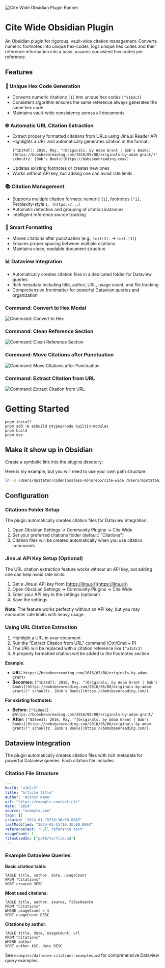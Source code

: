 ![Cite Wide Obsidian Plugin Banner](https://i.imgur.com/CJ18gyp.png)

# Cite Wide Obsidian Plugin

An Obsidian plugin for rigorous, vault-wide citation management. Converts numeric footnotes into unique hex-codes, logs unique hex codes and their reference information into a base, assures consistent hex codes per reference.

## Features

### 🔢 **Unique Hex Code Generation**
- Converts numeric citations `[1]` into unique hex codes `[^a1b2c3]`
- Consistent algorithm ensures the same reference always generates the same hex code
- Maintains vault-wide consistency across all documents

### 🌐 **Automatic URL Citation Extraction**
- Extract properly formatted citations from URLs using Jina.ai Reader API
- Highlights a URL and automatically generates citation in the format:
  ```
  [^1b34df]: 2016, May. "[Originals, by Adam Grant | Bob's Books](https://bobsbeenreading.com/2016/05/08/originals-by-adam-grant/)" schoultz. [Bob's Books](https://bobsbeenreading.com/).
  ```
- Updates existing footnotes or creates new ones
- Works without API key, but adding one can avoid rate limits

### 📚 **Citation Management**
- Supports multiple citation formats: numeric `[1]`, footnotes `[^1]`, Perplexity-style `1. [https://...]`
- Automatic detection and grouping of citation instances
- Intelligent reference source tracking

### 🎨 **Smart Formatting**
- Moves citations after punctuation (e.g., `text[1].` → `text.[1]`)
- Ensures proper spacing between multiple citations
- Maintains clean, readable document structure

### 📊 **Dataview Integration**
- Automatically creates citation files in a dedicated folder for Dataview queries
- Rich metadata including title, author, URL, usage count, and file tracking
- Comprehensive frontmatter for powerful Dataview queries and organization

### Command: Convert to Hex Modal

![Command: Convert to Hex](https://i.imgur.com/dBMKnV7.gif)

### Command: Clean Reference Section

![Command: Clean Reference Section](https://i.imgur.com/usdcU1p.gif)

### Command: Move Citations after Punctuation

![Command: Move Citations after Punctuation](https://i.imgur.com/xbzDnPT.gif)

### Command: Extract Citation from URL

![Command: Extract Citation from URL](https://i.imgur.com/J6JZLNK.png)

# Getting Started

```
pnpm install
pnpm add -D esbuild @types/node builtin-modules
pnpm build
pnpm dev
```

## Make it show up in Obsidian

Create a symbolic link into the plugins directory:

Here is my example, but you will need to use your own path structure:
```bash
ln -s /Users/mpstaton/code/lossless-monorepo/cite-wide /Users/mpstaton/content-md/lossless/.obsidian/plugins/cite-wide
```

## Configuration

### Citations Folder Setup

The plugin automatically creates citation files for Dataview integration:

1. Open Obsidian Settings → Community Plugins → Cite Wide
2. Set your preferred citations folder (default: "Citations")
3. Citation files will be created automatically when you use citation commands

### Jina.ai API Key Setup (Optional)

The URL citation extraction feature works without an API key, but adding one can help avoid rate limits:

1. Get a Jina.ai API key from [https://jina.ai/](https://jina.ai/)
2. Open Obsidian Settings → Community Plugins → Cite Wide
3. Enter your API key in the settings (optional)
4. Save the settings

**Note**: The feature works perfectly without an API key, but you may encounter rate limits with heavy usage.

### Using URL Citation Extraction

1. Highlight a URL in your document
2. Run the "Extract Citation from URL" command (Ctrl/Cmd + P)
3. The URL will be replaced with a citation reference like `[^a1b2c3]`
4. A properly formatted citation will be added to the Footnotes section

**Example:**
- **URL:** `https://bobsbeenreading.com/2016/05/08/originals-by-adam-grant/`
- **Becomes:** `[^1b34df]: 2016, May. "[Originals, by Adam Grant | Bob's Books](https://bobsbeenreading.com/2016/05/08/originals-by-adam-grant/)" schoultz. [Bob's Books](https://bobsbeenreading.com/).`

**For existing footnotes:**
- **Before:** `[^028ee3]: @https://bobsbeenreading.com/2016/05/08/originals-by-adam-grant/`
- **After:** `[^028ee3]: 2016, May. "[Originals, by Adam Grant | Bob's Books](https://bobsbeenreading.com/2016/05/08/originals-by-adam-grant/)" schoultz. [Bob's Books](https://bobsbeenreading.com/).`

## Dataview Integration

The plugin automatically creates citation files with rich metadata for powerful Dataview queries. Each citation file includes:

### Citation File Structure
```yaml
---
hexId: "a1b2c3"
title: "Article Title"
author: "Author Name"
url: "https://example.com/article"
date: "2024"
source: "example.com"
tags: []
created: "2024-01-15T10:30:00.000Z"
lastModified: "2024-01-15T10:30:00.000Z"
referenceText: "Full reference text"
usageCount: 1
filesUsedIn: ["path/to/file.md"]
---
```

### Example Dataview Queries

**Basic citation table:**
```dataview
TABLE title, author, date, usageCount
FROM "Citations"
SORT created DESC
```

**Most used citations:**
```dataview
TABLE title, author, source, filesUsedIn
FROM "Citations"
WHERE usageCount > 1
SORT usageCount DESC
```

**Citations by author:**
```dataview
TABLE title, date, usageCount, url
FROM "Citations"
WHERE author
SORT author ASC, date DESC
```

See `examples/dataview-citations-examples.md` for comprehensive Dataview query examples.




